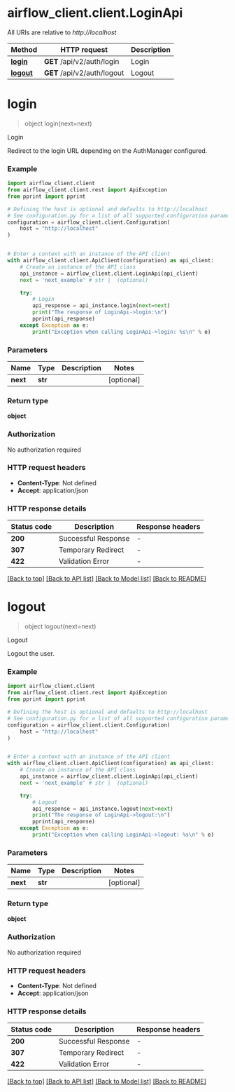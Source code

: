 # airflow_client.client.LoginApi

All URIs are relative to *http://localhost*

Method | HTTP request | Description
------------- | ------------- | -------------
[**login**](LoginApi.md#login) | **GET** /api/v2/auth/login | Login
[**logout**](LoginApi.md#logout) | **GET** /api/v2/auth/logout | Logout


# **login**
> object login(next=next)

Login

Redirect to the login URL depending on the AuthManager configured.

### Example


```python
import airflow_client.client
from airflow_client.client.rest import ApiException
from pprint import pprint

# Defining the host is optional and defaults to http://localhost
# See configuration.py for a list of all supported configuration parameters.
configuration = airflow_client.client.Configuration(
    host = "http://localhost"
)


# Enter a context with an instance of the API client
with airflow_client.client.ApiClient(configuration) as api_client:
    # Create an instance of the API class
    api_instance = airflow_client.client.LoginApi(api_client)
    next = 'next_example' # str |  (optional)

    try:
        # Login
        api_response = api_instance.login(next=next)
        print("The response of LoginApi->login:\n")
        pprint(api_response)
    except Exception as e:
        print("Exception when calling LoginApi->login: %s\n" % e)
```



### Parameters


Name | Type | Description  | Notes
------------- | ------------- | ------------- | -------------
 **next** | **str**|  | [optional] 

### Return type

**object**

### Authorization

No authorization required

### HTTP request headers

 - **Content-Type**: Not defined
 - **Accept**: application/json

### HTTP response details

| Status code | Description | Response headers |
|-------------|-------------|------------------|
**200** | Successful Response |  -  |
**307** | Temporary Redirect |  -  |
**422** | Validation Error |  -  |

[[Back to top]](#) [[Back to API list]](../README.md#documentation-for-api-endpoints) [[Back to Model list]](../README.md#documentation-for-models) [[Back to README]](../README.md)

# **logout**
> object logout(next=next)

Logout

Logout the user.

### Example


```python
import airflow_client.client
from airflow_client.client.rest import ApiException
from pprint import pprint

# Defining the host is optional and defaults to http://localhost
# See configuration.py for a list of all supported configuration parameters.
configuration = airflow_client.client.Configuration(
    host = "http://localhost"
)


# Enter a context with an instance of the API client
with airflow_client.client.ApiClient(configuration) as api_client:
    # Create an instance of the API class
    api_instance = airflow_client.client.LoginApi(api_client)
    next = 'next_example' # str |  (optional)

    try:
        # Logout
        api_response = api_instance.logout(next=next)
        print("The response of LoginApi->logout:\n")
        pprint(api_response)
    except Exception as e:
        print("Exception when calling LoginApi->logout: %s\n" % e)
```



### Parameters


Name | Type | Description  | Notes
------------- | ------------- | ------------- | -------------
 **next** | **str**|  | [optional] 

### Return type

**object**

### Authorization

No authorization required

### HTTP request headers

 - **Content-Type**: Not defined
 - **Accept**: application/json

### HTTP response details

| Status code | Description | Response headers |
|-------------|-------------|------------------|
**200** | Successful Response |  -  |
**307** | Temporary Redirect |  -  |
**422** | Validation Error |  -  |

[[Back to top]](#) [[Back to API list]](../README.md#documentation-for-api-endpoints) [[Back to Model list]](../README.md#documentation-for-models) [[Back to README]](../README.md)

